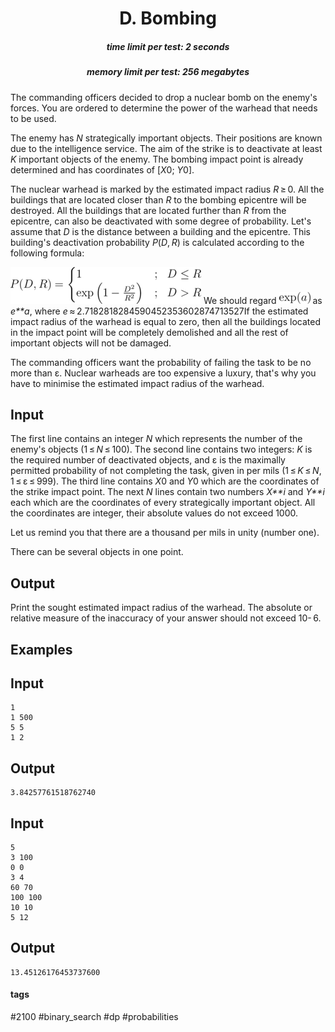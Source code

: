 <h1 style='text-align: center;'> D. Bombing</h1>

<h5 style='text-align: center;'>time limit per test: 2 seconds</h5>
<h5 style='text-align: center;'>memory limit per test: 256 megabytes</h5>

The commanding officers decided to drop a nuclear bomb on the enemy's forces. You are ordered to determine the power of the warhead that needs to be used.

The enemy has *N* strategically important objects. Their positions are known due to the intelligence service. The aim of the strike is to deactivate at least *K* important objects of the enemy. The bombing impact point is already determined and has coordinates of [*X*0; *Y*0].

The nuclear warhead is marked by the estimated impact radius *R* ≥ 0. All the buildings that are located closer than *R* to the bombing epicentre will be destroyed. All the buildings that are located further than *R* from the epicentre, can also be deactivated with some degree of probability. Let's assume that *D* is the distance between a building and the epicentre. This building's deactivation probability *P*(*D*, *R*) is calculated according to the following formula: 

![](images/6a47db42daca2851e527aeb9e0299a54dbdbb14e.png) We should regard ![](images/41aacee1a62f5625b89e49dc310098043aaab520.png) as *e**a*, where *e* ≈ 2.7182818284590452353602874713527If the estimated impact radius of the warhead is equal to zero, then all the buildings located in the impact point will be completely demolished and all the rest of important objects will not be damaged.

The commanding officers want the probability of failing the task to be no more than ε. Nuclear warheads are too expensive a luxury, that's why you have to minimise the estimated impact radius of the warhead. 

## Input

The first line contains an integer *N* which represents the number of the enemy's objects (1 ≤ *N* ≤ 100). The second line contains two integers: *K* is the required number of deactivated objects, and ε is the maximally permitted probability of not completing the task, given in per mils (1 ≤ *K* ≤ *N*, 1 ≤ ε ≤ 999). The third line contains *X*0 and *Y*0 which are the coordinates of the strike impact point. The next *N* lines contain two numbers *X**i* and *Y**i* each which are the coordinates of every strategically important object. All the coordinates are integer, their absolute values do not exceed 1000.

Let us remind you that there are a thousand per mils in unity (number one).

There can be several objects in one point.

## Output

Print the sought estimated impact radius of the warhead. The absolute or relative measure of the inaccuracy of your answer should not exceed 10- 6.

## Examples

## Input


```
1  
1 500  
5 5  
1 2  

```
## Output


```
3.84257761518762740  

```
## Input


```
5  
3 100  
0 0  
3 4  
60 70  
100 100  
10 10  
5 12  

```
## Output


```
13.45126176453737600  

```


#### tags 

#2100 #binary_search #dp #probabilities 